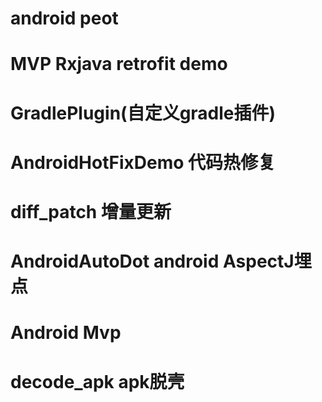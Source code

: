 # android peot
# MVP Rxjava retrofit demo
# GradlePlugin(自定义gradle插件)
# AndroidHotFixDemo 代码热修复
# diff_patch 增量更新
# AndroidAutoDot android AspectJ埋点
# Android Mvp
# decode_apk apk脱壳
